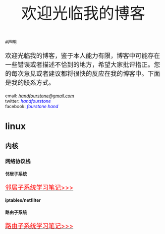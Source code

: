 <p style="font-size:50px;text-align:center;">欢迎光临我的博客</p>

#声明

<p style="font-size:20px">欢迎光临我的博客，鉴于本人能力有限，博客中可能存在一些错误或者描述不恰到的地方，希望大家批评指正。您的每次意见或者建议都将很快的反应在我的博客中。下面是我的联系方式。</p>

email: <i style="color:blue">handfourstone@gmail.com </i>\
twitter: <i style="color:blue">handfourstone </i>\
facebook: <i style="color:blue">fourstone hand </i>

# linux

## 内核

### 网络协议栈

#### 邻居子系统

[<span style="font-size:20px;color:red">邻居子系统学习笔记>>></span>](./arp.html)

#### iptables/netfilter

#### 路由子系统
[<span style="font-size:20px;color:red">路由子系统学习笔记>>></span>](./route.html)
